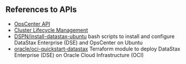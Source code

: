 ## References to APIs

- [OpsCenter API](https://docs.datastax.com/en/opscenter/6.7/api/docs/index.html)
- [Cluster Lifecycle Management](https://docs.datastax.com/en/opscenter/6.7/api/docs/lcm_overview.html)
- [DSPN/install-datastax-ubuntu](https://github.com/DSPN/install-datastax-ubuntu) bash scripts to install and configure DataStax Enterprise (DSE) and OpsCenter on Ubuntu 
- [oracle/oci-quickstart-datastax](https://github.com/oracle/oci-quickstart-datastax) Terraform module to deploy DataStax Enterprise (DSE) on Oracle Cloud Infrastructure (OCI) 

